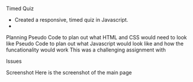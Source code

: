 Timed Quiz
- Created a responsive, timed quiz in Javascript. 
- 

Planning
Pseudo Code to plan out what HTML and CSS would need to look like
Pseudo Code to plan out what Javascript would look like and how the funcationality would work
This was a challenging assignment with




Issues



Screenshot
Here is the screenshot of the main page